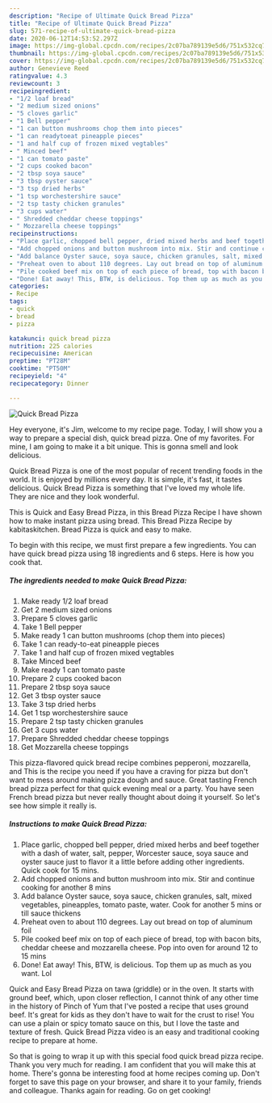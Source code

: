 ```yaml
---
description: "Recipe of Ultimate Quick Bread Pizza"
title: "Recipe of Ultimate Quick Bread Pizza"
slug: 571-recipe-of-ultimate-quick-bread-pizza
date: 2020-06-12T14:53:52.297Z
image: https://img-global.cpcdn.com/recipes/2c07ba789139e5d6/751x532cq70/quick-bread-pizza-recipe-main-photo.jpg
thumbnail: https://img-global.cpcdn.com/recipes/2c07ba789139e5d6/751x532cq70/quick-bread-pizza-recipe-main-photo.jpg
cover: https://img-global.cpcdn.com/recipes/2c07ba789139e5d6/751x532cq70/quick-bread-pizza-recipe-main-photo.jpg
author: Genevieve Reed
ratingvalue: 4.3
reviewcount: 3
recipeingredient:
- "1/2 loaf bread"
- "2 medium sized onions"
- "5 cloves garlic"
- "1 Bell pepper"
- "1 can button mushrooms chop them into pieces"
- "1 can readytoeat pineapple pieces"
- "1 and half cup of frozen mixed vegtables"
- " Minced beef"
- "1 can tomato paste"
- "2 cups cooked bacon"
- "2 tbsp soya sauce"
- "3 tbsp oyster sauce"
- "3 tsp dried herbs"
- "1 tsp worchestershire sauce"
- "2 tsp tasty chicken granules"
- "3 cups water"
- " Shredded cheddar cheese toppings"
- " Mozzarella cheese toppings"
recipeinstructions:
- "Place garlic, chopped bell pepper, dried mixed herbs and beef together with a dash of water, salt, pepper, Worcester sauce, soya sauce and oyster sauce just to flavor it a little before adding other ingredients. Quick cook for 15 mins."
- "Add chopped onions and button mushroom into mix. Stir and continue cooking for another 8 mins"
- "Add balance Oyster sauce, soya sauce, chicken granules, salt, mixed vegetables, pineapples, tomato paste, water. Cook for another 5 mins or till sauce thickens"
- "Preheat oven to about 110 degrees. Lay out bread on top of aluminum foil"
- "Pile cooked beef mix on top of each piece of bread, top with bacon bits, cheddar cheese and mozzarella cheese. Pop into oven for around 12 to 15 mins"
- "Done! Eat away! This, BTW, is delicious. Top them up as much as you want. Lol"
categories:
- Recipe
tags:
- quick
- bread
- pizza

katakunci: quick bread pizza 
nutrition: 225 calories
recipecuisine: American
preptime: "PT28M"
cooktime: "PT50M"
recipeyield: "4"
recipecategory: Dinner

---
```



![Quick Bread Pizza](https://img-global.cpcdn.com/recipes/2c07ba789139e5d6/751x532cq70/quick-bread-pizza-recipe-main-photo.jpg)

Hey everyone, it's Jim, welcome to my recipe page. Today, I will show you a way to prepare a special dish, quick bread pizza. One of my favorites. For mine, I am going to make it a bit unique. This is gonna smell and look delicious.

Quick Bread Pizza is one of the most popular of recent trending foods in the world. It is enjoyed by millions every day. It is simple, it's fast, it tastes delicious. Quick Bread Pizza is something that I've loved my whole life. They are nice and they look wonderful.

This is Quick and Easy Bread Pizza, in this Bread Pizza Recipe I have shown how to make instant pizza using bread. This Bread Pizza Recipe by kabitaskitchen. Bread Pizza is quick and easy to make.


To begin with this recipe, we must first prepare a few ingredients. You can have quick bread pizza using 18 ingredients and 6 steps. Here is how you cook that.

<!--inarticleads1-->

##### The ingredients needed to make Quick Bread Pizza:

1. Make ready 1/2 loaf bread
1. Get 2 medium sized onions
1. Prepare 5 cloves garlic
1. Take 1 Bell pepper
1. Make ready 1 can button mushrooms (chop them into pieces)
1. Take 1 can ready-to-eat pineapple pieces
1. Take 1 and half cup of frozen mixed vegtables
1. Take  Minced beef
1. Make ready 1 can tomato paste
1. Prepare 2 cups cooked bacon
1. Prepare 2 tbsp soya sauce
1. Get 3 tbsp oyster sauce
1. Take 3 tsp dried herbs
1. Get 1 tsp worchestershire sauce
1. Prepare 2 tsp tasty chicken granules
1. Get 3 cups water
1. Prepare  Shredded cheddar cheese toppings
1. Get  Mozzarella cheese toppings


This pizza-flavored quick bread recipe combines pepperoni, mozzarella, and This is the recipe you need if you have a craving for pizza but don&#39;t want to mess around making pizza dough and sauce. Great tasting French bread pizza perfect for that quick evening meal or a party. You have seen French bread pizza but never really thought about doing it yourself. So let&#39;s see how simple it really is. 

<!--inarticleads2-->

##### Instructions to make Quick Bread Pizza:

1. Place garlic, chopped bell pepper, dried mixed herbs and beef together with a dash of water, salt, pepper, Worcester sauce, soya sauce and oyster sauce just to flavor it a little before adding other ingredients. Quick cook for 15 mins.
1. Add chopped onions and button mushroom into mix. Stir and continue cooking for another 8 mins
1. Add balance Oyster sauce, soya sauce, chicken granules, salt, mixed vegetables, pineapples, tomato paste, water. Cook for another 5 mins or till sauce thickens
1. Preheat oven to about 110 degrees. Lay out bread on top of aluminum foil
1. Pile cooked beef mix on top of each piece of bread, top with bacon bits, cheddar cheese and mozzarella cheese. Pop into oven for around 12 to 15 mins
1. Done! Eat away! This, BTW, is delicious. Top them up as much as you want. Lol


Quick and Easy Bread Pizza on tawa (griddle) or in the oven. It starts with ground beef, which, upon closer reflection, I cannot think of any other time in the history of Pinch of Yum that I&#39;ve posted a recipe that uses ground beef. It&#39;s great for kids as they don&#39;t have to wait for the crust to rise! You can use a plain or spicy tomato sauce on this, but I love the taste and texture of fresh. Quick Bread Pizza video is an easy and traditional cooking recipe to prepare at home. 

So that is going to wrap it up with this special food quick bread pizza recipe. Thank you very much for reading. I am confident that you will make this at home. There's gonna be interesting food at home recipes coming up. Don't forget to save this page on your browser, and share it to your family, friends and colleague. Thanks again for reading. Go on get cooking!

